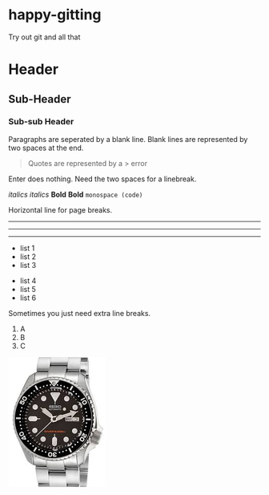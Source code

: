 # happy-gitting
Try out git and all that

# Header
## Sub-Header
### Sub-sub Header
Paragraphs are seperated by a blank line. Blank lines are represented by two spaces at the end.

> Quotes are represented by a > error

Enter does nothing. Need the two spaces for a linebreak.

_italics_
*italics*
__Bold__
**Bold**
`monospace (code)`

Horizontal line for page breaks.

***
---
___

* list 1
* list 2
* list 3
- list 4
- list 5
- list 6

Sometimes you just need extra line breaks.
1.  A
2.  B
3.  C

![Seiko SKX007](SKX007.jpg)
